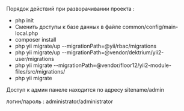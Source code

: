 <p>Порядок действий при разворачивании проекта : </p>
<ul>
    <li>php init</li>
    <li>Сменить доступы к базе данных в файле common/config/main-local.php</li>
    <li>composer install</li>
    <li>php yii migrate/up --migrationPath=@yii/rbac/migrations</li>
    <li>php yii migrate/up --migrationPath=@vendor/dektrium/yii2-user/migrations</li>
    <li>php yii migrate --migrationPath=@vendor/floor12/yii2-module-files/src/migrations/</li>
    <li>php yii migrate</li>
</ul>

<p>Доступ к админ панеле находится по адресу sitename/admin</p>
<p>логин/пароль : administrator/administrator</p>